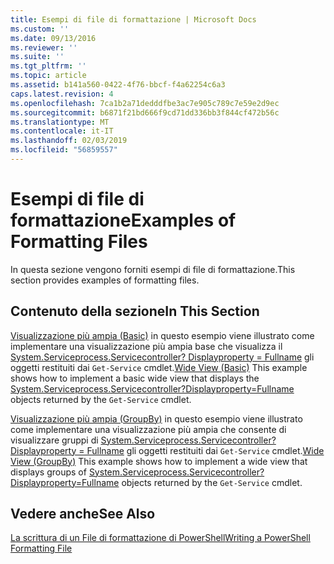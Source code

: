 ```yaml
---
title: Esempi di file di formattazione | Microsoft Docs
ms.custom: ''
ms.date: 09/13/2016
ms.reviewer: ''
ms.suite: ''
ms.tgt_pltfrm: ''
ms.topic: article
ms.assetid: b141a560-0422-4f76-bbcf-f4a62254c6a3
caps.latest.revision: 4
ms.openlocfilehash: 7ca1b2a71dedddfbe3ac7e905c789c7e59e2d9ec
ms.sourcegitcommit: b6871f21bd666f9cd71dd336bb3f844cf472b56c
ms.translationtype: MT
ms.contentlocale: it-IT
ms.lasthandoff: 02/03/2019
ms.locfileid: "56859557"
---
```

# <a name="examples-of-formatting-files"></a><span data-ttu-id="092b7-102">Esempi di file di formattazione</span><span class="sxs-lookup"><span data-stu-id="092b7-102">Examples of Formatting Files</span></span>

<span data-ttu-id="092b7-103">In questa sezione vengono forniti esempi di file di formattazione.</span><span class="sxs-lookup"><span data-stu-id="092b7-103">This section provides examples of formatting files.</span></span>

## <a name="in-this-section"></a><span data-ttu-id="092b7-104">Contenuto della sezione</span><span class="sxs-lookup"><span data-stu-id="092b7-104">In This Section</span></span>

<span data-ttu-id="092b7-105">[Visualizzazione più ampia (Basic)](./wide-view-basic.md) in questo esempio viene illustrato come implementare una visualizzazione più ampia base che visualizza il [System.Serviceprocess.Servicecontroller? Displayproperty = Fullname](/dotnet/api/System.ServiceProcess.ServiceController) gli oggetti restituiti dai `Get-Service` cmdlet.</span><span class="sxs-lookup"><span data-stu-id="092b7-105">[Wide View (Basic)](./wide-view-basic.md) This example shows how to implement a basic wide view that displays the [System.Serviceprocess.Servicecontroller?Displayproperty=Fullname](/dotnet/api/System.ServiceProcess.ServiceController) objects returned by the `Get-Service` cmdlet.</span></span>

<span data-ttu-id="092b7-106">[Visualizzazione più ampia (GroupBy)](./wide-view-groupby.md) in questo esempio viene illustrato come implementare una visualizzazione più ampia che consente di visualizzare gruppi di [System.Serviceprocess.Servicecontroller? Displayproperty = Fullname](/dotnet/api/System.ServiceProcess.ServiceController) gli oggetti restituiti dai `Get-Service` cmdlet.</span><span class="sxs-lookup"><span data-stu-id="092b7-106">[Wide View (GroupBy)](./wide-view-groupby.md) This example shows how to implement a wide view that displays groups of [System.Serviceprocess.Servicecontroller?Displayproperty=Fullname](/dotnet/api/System.ServiceProcess.ServiceController) objects returned by the `Get-Service` cmdlet.</span></span>

## <a name="see-also"></a><span data-ttu-id="092b7-107">Vedere anche</span><span class="sxs-lookup"><span data-stu-id="092b7-107">See Also</span></span>

[<span data-ttu-id="092b7-108">La scrittura di un File di formattazione di PowerShell</span><span class="sxs-lookup"><span data-stu-id="092b7-108">Writing a PowerShell Formatting File</span></span>](./writing-a-powershell-formatting-file.md)
